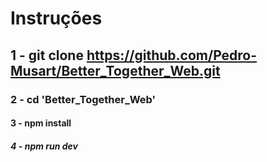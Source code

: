 # Instruções
## 1 - git clone https://github.com/Pedro-Musart/Better_Together_Web.git
### 2 - cd 'Better_Together_Web'
#### 3 - npm install 
##### 4 - npm run dev